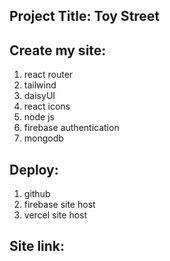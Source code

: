 ## Project Title: Toy Street

## Create my site:
1. react router 
2. tailwind
3. daisyUI
4. react icons
5. node js
6. firebase authentication
7. mongodb

## Deploy:
1. github
2. firebase site host
3. vercel site host

## Site link: